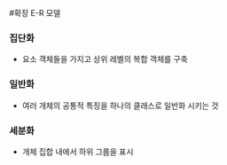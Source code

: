 #확장 E-R 모델

### 집단화

* 요소 객체들을 가지고 상위 레벨의 복합 객체를 구축

### 일반화

* 여러 개체의 공통적 특징을 하나의 클래스로 일반화 시키는 것

### 세분화

* 개체 집합 내에서 하위 그룹을 표시